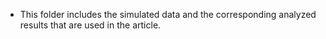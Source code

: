 * This folder includes the simulated data and the corresponding analyzed results that are used in the article.

